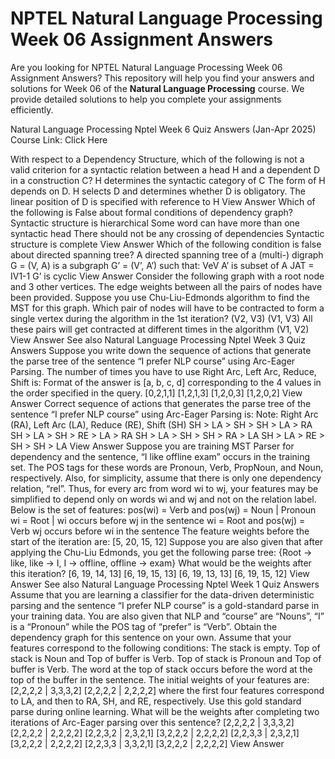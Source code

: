 # NPTEL Natural Language Processing Week 06 Assignment Answers

Are you looking for NPTEL Natural Language Processing Week 06 Assignment Answers? This repository will help you find your answers and solutions for Week 06 of the **Natural Language Processing** course. We provide detailed solutions to help you complete your assignments efficiently.

Natural Language Processing Nptel Week 6 Quiz Answers (Jan-Apr 2025)
Course Link: Click Here

With respect to a Dependency Structure, which of the following is not a valid criterion for a syntactic relation between a head H and a dependent D in a construction C?
H determines the syntactic category of C
The form of H depends on D.
H selects D and determines whether D is obligatory.
The linear position of D is specified with reference to H
View Answer
Which of the following is False about formal conditions of dependency graph?
Syntactic structure is hierarchical
Some word can have more than one syntactic head
There should not be any crossing of dependencies
Syntactic structure is complete
View Answer
Which of the following condition is false about directed spanning tree? A directed spanning tree of a (multi-) digraph G = (V, A) is a subgraph G’ = (V’, A’) such that:
VeV
A’ is subset of A
JAT = IV1-1
G’ is cyclic
View Answer
Consider the following graph with a root node and 3 other vertices. The edge weights between all the pairs of nodes have been provided. Suppose you use Chu-Liu-Edmonds algorithm to find the MST for this graph. Which pair of nodes will have to be contracted to form a single vertex during the algorithm in the 1st iteration?
(V2, V3)
(V1, V3)
All these pairs will get contracted at different times in the algorithm
(V1, V2)
View Answer
See also  Natural Language Processing Nptel Week 3 Quiz Answers
Suppose you write down the sequence of actions that generate the parse tree of the sentence “I prefer NLP course” using Arc-Eager Parsing. The number of times you have to use Right Arc, Left Arc, Reduce, Shift is: Format of the answer is [a, b, c, d] corresponding to the 4 values in the order specified in the query.
[0,2,1,1]
[1,2,1,3]
[1,2,0,3]
[1,2,0,2]
View Answer
Correct sequence of actions that generates the parse tree of the sentence “I prefer NLP course” using Arc-Eager Parsing is: Note: Right Arc (RA), Left Arc (LA), Reduce (RE), Shift (SH)
SH > LA > SH > SH > LA > RA
SH > LA > SH > RE > LA > RA
SH > LA > SH > SH > RA > LA
SH > LA > RE > SH > SH > LA
View Answer
Suppose you are training MST Parser for dependency and the sentence, “I like offline exam” occurs in the training set. The POS tags for these words are Pronoun, Verb, PropNoun, and Noun, respectively. Also, for simplicity, assume that there is only one dependency relation, “rel”. Thus, for every arc from word wi to wj, your features may be simplified to depend only on words wi and wj and not on the relation label. Below is the set of features:
pos(wi) = Verb and pos(wj) = Noun | Pronoun
wi = Root | wi occurs before wj in the sentence
wi = Root and pos(wj) = Verb
wj occurs before wi in the sentence
The feature weights before the start of the iteration are: [5, 20, 15, 12] Suppose you are also given that after applying the Chu-Liu Edmonds, you get the following parse tree:
{Root → like, like → I, I → offline, offline → exam} What would be the weights after this iteration?
[6, 19, 14, 13]
[6, 19, 15, 13]
[6, 19, 13, 13]
[6, 19, 15, 12]
View Answer
See also  Natural Language Processing Nptel Week 1 Quiz Answers
Assume that you are learning a classifier for the data-driven deterministic parsing and the sentence “I prefer NLP course” is a gold-standard parse in your training data. You are also given that NLP and “course” are “Nouns”, “I” is a “Pronoun” while the POS tag of “prefer” is “Verb”. Obtain the dependency graph for this sentence on your own. Assume that your features correspond to the following conditions:
The stack is empty.
Top of stack is Noun and Top of buffer is Verb.
Top of stack is Pronoun and Top of buffer is Verb.
The word at the top of stack occurs before the word at the top of the buffer in the sentence.
The initial weights of your features are: [2,2,2,2 | 3,3,3,2] [2,2,2,2 | 2,2,2,2] where the first four features correspond to LA, and then to RA, SH, and RE, respectively. Use this gold standard parse during online learning. What will be the weights after completing two iterations of Arc-Eager parsing over this sentence?
[2,2,2,2 | 3,3,3,2] [2,2,2,2 | 2,2,2,2]
[2,2,3,2 | 2,3,2,1] [3,2,2,2 | 2,2,2,2]
[2,2,3,3 | 2,3,2,1] [3,2,2,2 | 2,2,2,2]
[2,2,3,3 | 3,3,2,1] [3,2,2,2 | 2,2,2,2]
View Answer
